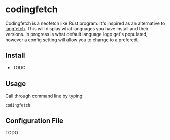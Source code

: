 # codingfetch

Codingfetch is a neofetch like Rust program. It's inspired as an alternative to [langfetch](https://github.com/aderpas/langfetch). This will display what languages you have install and their versions. In progress is what default language logo get's populated, however a config setting will allow you to change to a prefered.

## Install

 - TODO

## Usage

Call through command line by typing:
```
codingfetch
```

## Configuration File

TODO